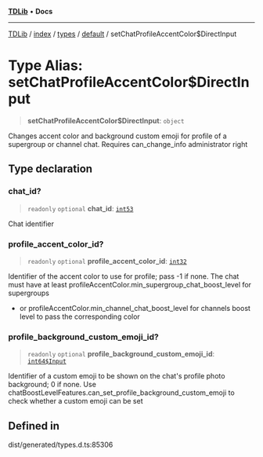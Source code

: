 [**TDLib**](../../../../../../README.md) • **Docs**

***

[TDLib](../../../../../../modules.md) / [index](../../../../../README.md) / [types](../../../README.md) / [default](../README.md) / setChatProfileAccentColor$DirectInput

# Type Alias: setChatProfileAccentColor$DirectInput

> **setChatProfileAccentColor$DirectInput**: `object`

Changes accent color and background custom emoji for profile of a supergroup or channel chat. Requires can_change_info administrator right

## Type declaration

### chat\_id?

> `readonly` `optional` **chat\_id**: [`int53`](int53-1.md)

Chat identifier

### profile\_accent\_color\_id?

> `readonly` `optional` **profile\_accent\_color\_id**: [`int32`](int32-1.md)

Identifier of the accent color to use for profile; pass -1 if none. The chat must have at least profileAccentColor.min_supergroup_chat_boost_level for supergroups

- or profileAccentColor.min_channel_chat_boost_level for channels boost level to pass the corresponding color

### profile\_background\_custom\_emoji\_id?

> `readonly` `optional` **profile\_background\_custom\_emoji\_id**: [`int64$Input`](int64$Input-1.md)

Identifier of a custom emoji to be shown on the chat's profile photo background; 0 if none. Use chatBoostLevelFeatures.can_set_profile_background_custom_emoji to check whether a custom emoji can be set

## Defined in

dist/generated/types.d.ts:85306
